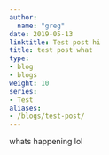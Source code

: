 ```yaml
---
author:
  name: "greg"
date: 2019-05-13
linktitle: Test post hi
title: test post what
type:
- blog
- blogs
weight: 10
series:
- Test
aliases:
- /blogs/test-post/
---
```


whats happening lol